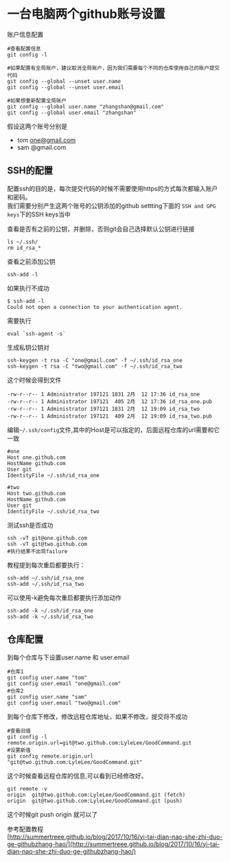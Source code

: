 一台电脑两个github账号设置
=================

账户信息配置

```git
#查看配置信息
git config -l

#如果配置有全局账户，建议取消全局账户，因为我们需要每个不同的仓库使用自己的账户提交代码
git config --global --unset user.name
git config --global --unset user.email

#如果想重新配置全局账户
git config --global user.name "zhangshan@gmail.com"
git config --global user.email "zhangshan"
```

假设这两个账号分别是

+ tom one@gmail.com
+ sam @gmail.com

## SSH的配置
配置ssh的目的是，每次提交代码的时候不需要使用https的方式每次都输入账户和密码。  
我们需要分别产生这两个账号的公钥添加的github settting下面的 `SSH and GPG keys`下的SSH keys当中

查看是否有之前的公钥，并删除，否则git会自己选择默认公钥进行链接
```git
ls ~/.ssh/
rm id_rsa_*
```
查看之前添加公钥
```git
ssh-add -l
```
如果执行不成功
```
$ ssh-add -l
Could not open a connection to your authentication agent.
```
需要执行
```git
eval `ssh-agent -s`
```
生成私钥公钥对
```shell-scripts
ssh-keygen -t rsa -C "one@gmail.com" -f ~/.ssh/id_rsa_one
ssh-keygen -t rsa -C "two@gmail.com" -f ~/.ssh/id_rsa_two
```
这个时候会得到文件
```shell-scripts
-rw-r--r-- 1 Administrator 197121 1831 2月  12 17:36 id_rsa_one
-rw-r--r-- 1 Administrator 197121  405 2月  12 17:36 id_rsa_one.pub
-rw-r--r-- 1 Administrator 197121 1831 2月  12 19:09 id_rsa_two
-rw-r--r-- 1 Administrator 197121  409 2月  12 19:09 id_rsa_two.pub
```
编辑`~/.ssh/config`文件,其中的Host是可以指定的，后面远程仓库的url需要和它一致
```config
#one
Host one.github.com
HostName github.com
User git
IdentityFile ~/.ssh/id_rsa_one

#two
Host two.github.com
HostName github.com
User git
IdentityFile ~/.ssh/id_rsa_two
```
测试ssh是否成功
```
ssh -vT git@one.github.com
ssh -vT git@two.github.com
#执行结果不出现failure
```
教程提到每次重启都要执行：
```console
ssh-add ~/.ssh/id_rsa_one
ssh-add ~/.ssh/id_rsa_two
```
可以使用-k避免每次重启都要执行添加动作
```
ssh-add -k ~/.ssh/id_rsa_one
ssh-add -k ~/.ssh/id_rsa_two
```

## 仓库配置
到每个仓库与下设置user.name 和 user.email
```git
#仓库1
git config user.name "tom"
git config user.email "one@gmail.com" 
#仓库2
git config user.name "sam"
git config user.email "two@gmail.com" 
```
到每个仓库下修改，修改远程仓库地址，如果不修改，提交将不成功
```git
#查看旧值
git config -l
remote.origin.url=git@two.github.com:LyleLee/GoodCommand.git
#设置新值
git config remote.origin.url "git@two.github.com:LyleLee/GoodCommand.git"
```
这个时候查看远程仓库的信息,可以看到已经修改好。
```git
git remote -v
origin  git@two.github.com:LyleLee/GoodCommand.git (fetch)
origin  git@two.github.com:LyleLee/GoodCommand.git (push)
```
这个时候git push origin 就可以了

参考配置教程  
[http://summertreee.github.io/blog/2017/10/16/yi-tai-dian-nao-she-zhi-duo-ge-githubzhang-hao/](http://summertreee.github.io/blog/2017/10/16/yi-tai-dian-nao-she-zhi-duo-ge-githubzhang-hao/)
